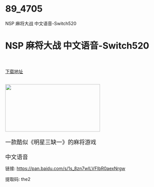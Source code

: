 # 89_4705
NSP 麻将大战 中文语音-Switch520
# NSP 麻将大战 中文语音-Switch520
 <br/></br>
[下载地址](https://www.switch520.cc/article/4705 "下载地址")
<br/></br>

<p><span style="font-size: 14px;"><img src="https://imgsa.baidu.com/forum/w%3D580/sign=818267ecf3039245a1b5e107b794a4a8/23637bd98d1001e97b4d852eb70e7bec55e797c9.jpg" width="300" height="150"><span style="font-family: 宋体; font-size: 18px;"><br>
</span></span></p>
<p style="margin-top: 0px; margin-bottom: 0px; padding: 0px; font-size: 14px;"><span style="font-family: 宋体; font-size: 18px;">一款酷似《明星三缺一》的麻将游戏</span></p>
<p style="margin-top: 0px; margin-bottom: 0px; padding: 0px; font-size: 14px;"><span style="font-family: 宋体; font-size: 18px;">&nbsp;</span></p>
<p style="margin-top: 0px; margin-bottom: 0px; padding: 0px; font-size: 14px;"><span style="font-family: 宋体; font-size: 18px;">中文语音</span></p>
<p>链接: <a href="https://pan.baidu.com/s/1s_8zn7wILVFIbR0aexNrgw">https://pan.baidu.com/s/1s_8zn7wILVFIbR0aexNrgw</a></p>
<p>提取码: the2</p>
<p>&nbsp;</p>
<p>&nbsp;</p>
